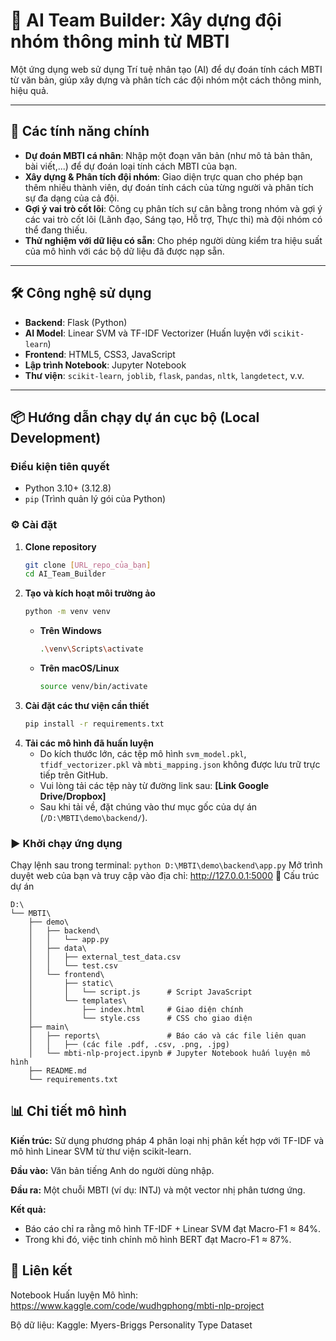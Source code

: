 # 🔮 AI Team Builder: Xây dựng đội nhóm thông minh từ MBTI

Một ứng dụng web sử dụng Trí tuệ nhân tạo (AI) để dự đoán tính cách MBTI từ văn bản, giúp xây dựng và phân tích các đội nhóm một cách thông minh, hiệu quả.

---

## 🧠 Các tính năng chính

- **Dự đoán MBTI cá nhân**: Nhập một đoạn văn bản (như mô tả bản thân, bài viết,...) để dự đoán loại tính cách MBTI của bạn.
- **Xây dựng & Phân tích đội nhóm**: Giao diện trực quan cho phép bạn thêm nhiều thành viên, dự đoán tính cách của từng người và phân tích sự đa dạng của cả đội.
- **Gợi ý vai trò cốt lõi**: Công cụ phân tích sự cân bằng trong nhóm và gợi ý các vai trò cốt lõi (Lãnh đạo, Sáng tạo, Hỗ trợ, Thực thi) mà đội nhóm có thể đang thiếu.
- **Thử nghiệm với dữ liệu có sẵn**: Cho phép người dùng kiểm tra hiệu suất của mô hình với các bộ dữ liệu đã được nạp sẵn.

---

## 🛠️ Công nghệ sử dụng

- **Backend**: Flask (Python)
- **AI Model**: Linear SVM và TF-IDF Vectorizer (Huấn luyện với `scikit-learn`)
- **Frontend**: HTML5, CSS3, JavaScript
- **Lập trình Notebook**: Jupyter Notebook
- **Thư viện**: `scikit-learn`, `joblib`, `flask`, `pandas`, `nltk`, `langdetect`, v.v.

---

## 📦 Hướng dẫn chạy dự án cục bộ (Local Development)

### Điều kiện tiên quyết

- Python 3.10+ (3.12.8)
- `pip` (Trình quản lý gói của Python)

### ⚙️ Cài đặt

1.  **Clone repository**
    ```bash
    git clone [URL_repo_của_bạn]
    cd AI_Team_Builder
    ```
2.  **Tạo và kích hoạt môi trường ảo**
    ```bash
    python -m venv venv
    ```
    -   **Trên Windows**
        ```bash
        .\venv\Scripts\activate
        ```
    -   **Trên macOS/Linux**
        ```bash
        source venv/bin/activate
        ```
3.  **Cài đặt các thư viện cần thiết**
    ```bash
    pip install -r requirements.txt
    ```
4.  **Tải các mô hình đã huấn luyện**
    * Do kích thước lớn, các tệp mô hình `svm_model.pkl`, `tfidf_vectorizer.pkl` và `mbti_mapping.json` không được lưu trữ trực tiếp trên GitHub.
    * Vui lòng tải các tệp này từ đường link sau: **[Link Google Drive/Dropbox]**
    * Sau khi tải về, đặt chúng vào thư mục gốc của dự án (`/D:\MBTI\demo\backend/`).
### ▶️ Khởi chạy ứng dụng
Chạy lệnh sau trong terminal:
```python D:\MBTI\demo\backend\app.py```
Mở trình duyệt web của bạn và truy cập vào địa chỉ: http://127.0.0.1:5000
📁 Cấu trúc dự án
```
D:\
└── MBTI\
    ├── demo\
    │   ├── backend\
    │   │   └── app.py
    │   ├── data\
    │   │   ├── external_test_data.csv
    │   │   └── test.csv
    │   └── frontend\
    │       ├── static\
    │       │   └── script.js      # Script JavaScript
    │       └── templates\
    │           ├── index.html     # Giao diện chính
    │           └── style.css      # CSS cho giao diện
    ├── main\
    │   ├── reports\               # Báo cáo và các file liên quan
    │   │   ├── (các file .pdf, .csv, .png, .jpg)
    │   └── mbti-nlp-project.ipynb # Jupyter Notebook huấn luyện mô hình
    ├── README.md
    └── requirements.txt
```
## 📊 Chi tiết mô hình
**Kiến trúc:** Sử dụng phương pháp 4 phân loại nhị phân kết hợp với TF-IDF và mô hình Linear SVM từ thư viện scikit-learn.

**Đầu vào:** Văn bản tiếng Anh do người dùng nhập.

**Đầu ra:** Một chuỗi MBTI (ví dụ: INTJ) và một vector nhị phân tương ứng.

**Kết quả:**
- Báo cáo chỉ ra rằng mô hình TF-IDF + Linear SVM đạt Macro-F1 ≈ 84%.
- Trong khi đó, việc tinh chỉnh mô hình BERT đạt Macro-F1 ≈ 87%.

## 🔗 Liên kết
Notebook Huấn luyện Mô hình: https://www.kaggle.com/code/wudhgphong/mbti-nlp-project

Bộ dữ liệu: Kaggle: Myers-Briggs Personality Type Dataset
